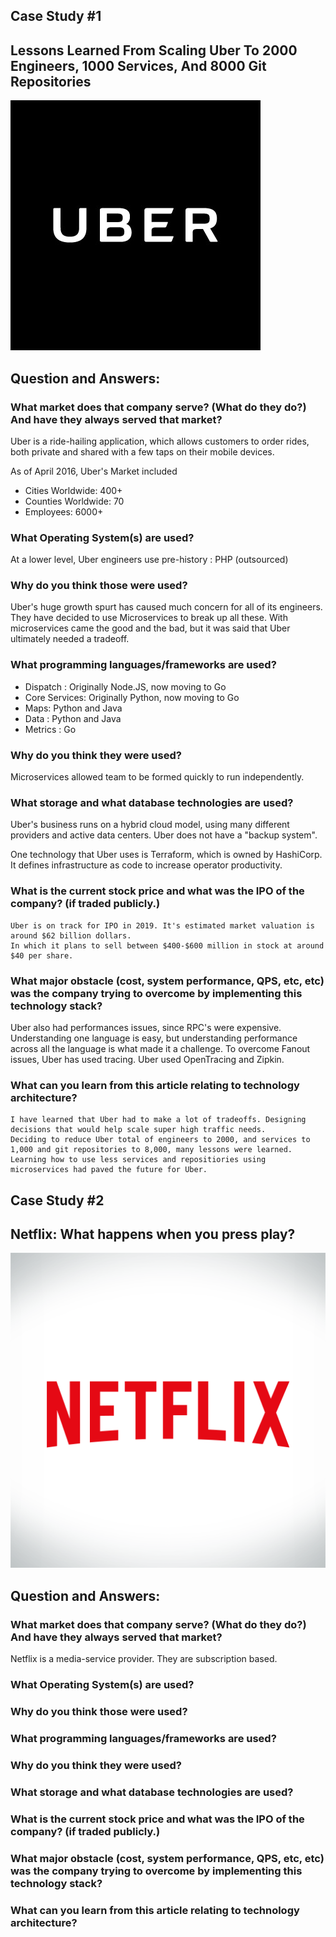 ## Case Study #1 
## Lessons Learned From Scaling Uber To 2000 Engineers, 1000 Services, And 8000 Git Repositories

![Uber](/images/uber.jpg)

## Question and Answers:
      
### What market does that company serve? (What do they do?) And have they always served that market?


Uber is a ride-hailing application, which allows customers to order rides, both private and shared with a few taps on their mobile devices. 

As of April 2016, Uber's Market included 

<ul>
<li>Cities Worldwide: 400+</li>
<li>Counties Worldwide: 70</li>
<li>Employees: 6000+</li>
</ul>


### What Operating System(s) are used?

At a lower level, Uber engineers use pre-history :   PHP (outsourced)
	

### Why do you think those were used?

Uber's huge growth spurt has caused much concern for all of its engineers. They have decided to use Microservices to break up all these. With microservices came the good and the bad, but it was said that Uber ultimately needed a tradeoff. 


### What programming languages/frameworks are used?


<ul>
	<li>Dispatch : 		Originally Node.JS, now moving to Go</li>
	<li>Core Services:  Originally Python, now moving to Go</li>
	<li>Maps:	 		Python and Java</li>
	<li>Data :			Python and Java</li>
	<li>Metrics : 		Go</li>
</ul>




### Why do you think they were used?

Microservices allowed team to be formed quickly to run independently. 

### What storage and what database technologies are used?

Uber's business runs on a hybrid cloud model, using many different providers and active data centers. Uber does not have a "backup system". 

One technology that Uber uses is Terraform, which is owned by HashiCorp. It defines infrastructure as code to increase operator productivity. 
	

### What is the current stock price and what was the IPO of the company? (if traded publicly.)

	Uber is on track for IPO in 2019. It's estimated market valuation is around $62 billion dollars. 
	In which it plans to sell between $400-$600 million in stock at around $40 per share. 


### What major obstacle (cost, system performance, QPS, etc, etc) was the company trying to overcome by implementing this technology stack?

Uber also had performances issues, since RPC's were expensive. Understanding one language is easy, but
understanding performance across all the language is what made it a challenge. 
To overcome Fanout issues, Uber has used tracing. Uber used OpenTracing and Zipkin.

### What can you learn from this article relating to technology architecture?

	I have learned that Uber had to make a lot of tradeoffs. Designing decisions that would help scale super high traffic needs.
	Deciding to reduce Uber total of engineers to 2000, and services to 1,000 and git repositories to 8,000, many lessons were learned. Learning how to use less services and repositiories using microservices had paved the future for Uber.



## Case Study #2 
## Netflix: What happens when you press play?
![Uber](/images/netflix.jpg)
## Question and Answers:

### What market does that company serve? (What do they do?) And have they always served that market?

Netflix is a media-service provider. They are subscription based. 



### What Operating System(s) are used?

### Why do you think those were used?


### What programming languages/frameworks are used?

### Why do you think they were used?


### What storage and what database technologies are used?


### What is the current stock price and what was the IPO of the company? (if traded publicly.)


### What major obstacle (cost, system performance, QPS, etc, etc) was the company trying to overcome by implementing this technology stack?


### What can you learn from this article relating to technology architecture?



